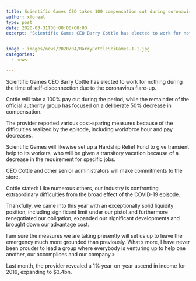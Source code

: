 ```yaml
---
title: Scientific Games CEO takes 100 compensation cut during coronavirus episode period
author: xforeal 
type: post
date: 2020-03-31T00:00:00+00:00
excerpt: 'Scientific Games CEO Barry Cottle has elected to work for nothing during the time of self-disengagement due to the coronavirus outbreak '


image : images/news/2020/04/BarryCottleSciGames-1-1.jpg
categories:
  - news

---
```

Scientific Games CEO Barry Cottle has elected to work for nothing during the time of self-disconnection due to the coronavirus flare-up. 

Cottle will take a 100&percnt; pay cut during the period, while the remainder of the official authority group has focused on a deliberate 50&percnt; decrease in compensation. 

The provider reported various cost-sparing measures because of the difficulties realized by the episode, including workforce hour and pay decreases. 

Scientific Games will likewise set up a Hardship Relief Fund to give transient help to its workers, who will be given a transitory vacation because of a decrease in the requirement for specific jobs. 

CEO Cottle and other senior administrators will make commitments to the store. 

Cottle stated: Like numerous others, our industry is confronting extraordinary difficulties from the broad effect of the COVID-19 episode. 

Thankfully, we came into this year with an exceptionally solid liquidity position, including significant limit under our pistol and furthermore renegotiated our obligation, expanded our significant developments and brought down our advantage cost. 

I am sure the measures we are taking presently will set us up to leave the emergency much more grounded than previously. What&#8217;s more, I have never been prouder to lead a group where everybody is venturing up to help one another, our accomplices and our company.&#187; 

Last month, the provider revealed a 1&percnt; year-on-year ascend in income for 2019, expanding to $3.4bn.